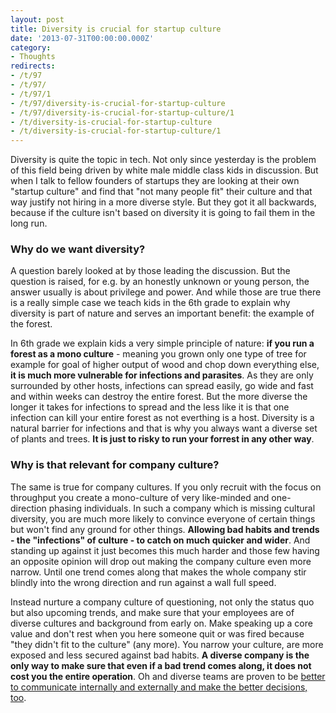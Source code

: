 ```yaml
---
layout: post
title: Diversity is crucial for startup culture
date: '2013-07-31T00:00:00.000Z'
category:
- Thoughts
redirects:
- /t/97
- /t/97/
- /t/97/1
- /t/97/diversity-is-crucial-for-startup-culture
- /t/97/diversity-is-crucial-for-startup-culture/1
- /t/diversity-is-crucial-for-startup-culture
- /t/diversity-is-crucial-for-startup-culture/1
---
```




Diversity is quite the topic in tech. Not only since yesterday is the problem of this field being driven by white male middle class kids in discussion. But when I talk to fellow founders of startups they are looking at their own \"startup culture\" and find that \"not many people fit\" their culture and that way justify not hiring in a more diverse style. But they got it all backwards, because if the culture isn't based on diversity it is going to fail them in the long run.

### Why do we want diversity?
A question barely looked at by those leading the discussion. But the question is raised, for e.g. by an honestly unknown or young person, the answer usually is about privilege and power. And while those are true there is a really simple case we teach kids in the 6th grade to explain why diversity is part of nature and serves an important benefit: the example of the forest.

In 6th grade we explain kids a very simple principle of nature: **if you run a forest as a mono culture** - meaning you grown only one type of tree for example for goal of higher output of wood and chop down everything else, **it is much more vulnerable for infections and parasites**. As they are only surrounded by other hosts, infections can spread easily, go wide and fast and within weeks can destroy the entire forest. But the more diverse the longer it takes for infections to spread and the less like it is that one infection can kill your entire forest as not everthing is a host. Diversity is a natural barrier for infections and that is why you always want a diverse set of plants and trees. **It is just to risky to run your forrest in any other way**.

### Why is that relevant for company culture?

The same is true for company cultures. If you only recruit with the focus on throughput you create a mono-culture of very like-minded and one-direction phasing individuals. In such a company which is missing cultural diversity, you are much more likely to convince everyone of certain things but won't find any ground for other things. **Allowing bad habits and trends - the "infections" of culture - to catch on much quicker and wider**. And standing up against it just becomes this much harder and those few having an opposite opinion will drop out making the company culture even more narrow. Until one trend comes along that makes the whole company stir blindly into the wrong direction and run against a wall full speed.

Instead nurture a company culture of questioning, not only the status quo but also upcoming trends, and make sure that your employees are of diverse cultures and background from early on. Make speaking up a core value and don't rest when you here someone quit or was fired because "they didn't fit to the culture" (any more). You narrow your culture, are more exposed and less secured against bad habits. **A diverse company is the only way to make sure that even if a bad trend comes along, it does not cost you the entire operation**. Oh and diverse teams are proven to be [better to communicate internally and externally and make the better decisions, too]( http://insight.kellogg.northwestern.edu/article/better_decisions_through_diversity).
